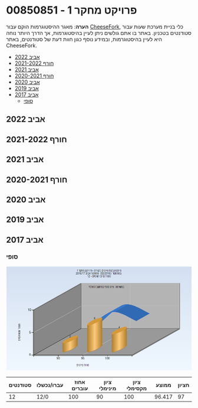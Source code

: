 # 00850851 - פרויקט מחקר 1

**הערה**: מאגר ההיסטוגרמות הוקם עבור [CheeseFork](https://cheesefork.cf/), כלי בניית מערכת שעות עבור סטודנטים בטכניון. באתר בו אתם גולשים ניתן לעיין בהיסטוגרמות, אך הדרך היותר נוחה היא לעיין בהיסטוגרמות, ובמידע נוסף כגון חוות דעת של סטודנטים, באתר CheeseFork.

* [אביב 2022](#202102)
* [חורף 2021-2022](#202101)
* [אביב 2021](#202002)
* [חורף 2020-2021](#202001)
* [אביב 2020](#201902)
* [אביב 2019](#201802)
* [אביב 2017](#201602)
  * [סופי](#201602-Finals)

<h2 id="202102">אביב 2022</h2>

<h2 id="202101">חורף 2021-2022</h2>

<h2 id="202002">אביב 2021</h2>

<h2 id="202001">חורף 2020-2021</h2>

<h2 id="201902">אביב 2020</h2>

<h2 id="201802">אביב 2019</h2>

<h2 id="201602">אביב 2017</h2>

<h3 id="201602-Finals">סופי</h3>

![201602 Finals](201602/Finals.png)

| סטודנטים | עברו/נכשלו | אחוז עוברים | ציון מינימלי | ציון מקסימלי | ממוצע | חציון |
| ---- | ---- | ---- | ---- | ---- | ---- | ---- |
| 12 | 12/0 | 100 | 90 | 100 | 96.417 | 97 |

